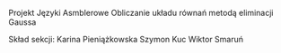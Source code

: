 Projekt Języki Asmblerowe
Obliczanie układu równań metodą eliminacji Gaussa

Skład sekcji:
Karina Pieniążkowska
Szymon Kuc
Wiktor Smaruń

